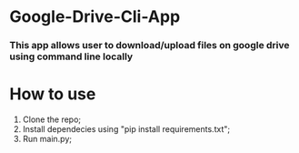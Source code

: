 # Google-Drive-Cli-App

###   This app allows user to download/upload files on google drive using command line locally

# How to use
<ol>
  <li>Clone the repo; 
  <li>Install dependecies using "pip install requirements.txt";
  <li>Run main.py;
<ol>
